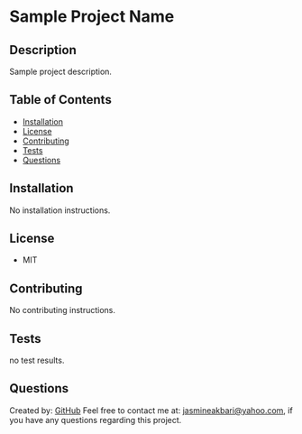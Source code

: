 # Sample Project Name
## Description
Sample project description.

## Table of Contents
* [Installation](#installation)
* [License](#license)
* [Contributing](#contributing)
* [Tests](#tests)
* [Questions](#questions)

## Installation
No installation instructions.


## License
* MIT

## Contributing
No contributing instructions.

## Tests
no test results.


## Questions
Created by: [GitHub](https//:github.com/jasmineakbari)
Feel free to contact me at: jasmineakbari@yahoo.com, if you have any questions regarding this project.


